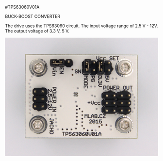 <!--- PrjInfo ---> <!--- Please remove this line after manually editing --->
<!--- 00a56be08b96043df9e37d6aff7b6990 --->
<!--- Created:20170112-18:22: ---> 
<!--- Author:Mlab: ---> 
<!--- AuthorEmail:mlab@mlab.cz: ---> 
<!--- Tags:imported: ---> 
<!--- Ust:http://www.ust.cz/shop/product_info.php?cPath=22_35&products_id=258: ---> 
<!--- Name:TPS63060V01A: --->
#TPS63060V01A 
<!--- LongName --->
BUCK-BOOST CONVERTER
<!--- ELongName ---> 

<!--- Lead --->
The drive uses the TPS63060 circuit. The input voltage range of 2.5 V - 12V. The output voltage of 3.3 V, 5 V.
<!--- ELead ---> 

![LeadImg](DOC/SRC/img/TPS63060V01A_Top_Big.jpg) 


​
​
<!--- Description --->
<!--- EDescription --->
<!--- Content --->
<!--- EContent --->
            